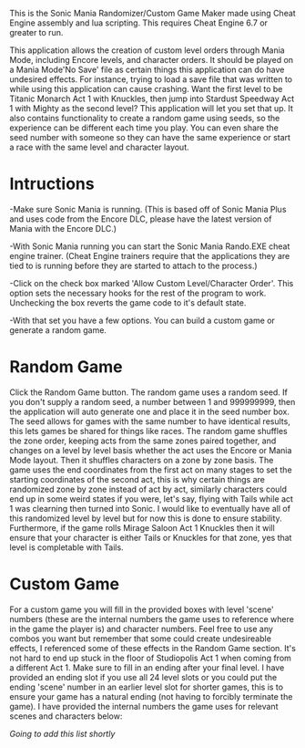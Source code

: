 This is the Sonic Mania Randomizer/Custom Game Maker made using Cheat Engine assembly and lua scripting.
This requires Cheat Engine 6.7 or greater to run.

This application allows the creation of custom level orders through Mania Mode, including Encore levels,
and character orders. It should be played on a Mania Mode'No Save' file as certain things this 
application can do have undesired effects. For instance, trying to load a save file that was written to while 
using this application can cause crashing. Want the first level to be Titanic Monarch Act 1 with Knuckles,
then jump into Stardust Speedway Act 1 with Mighty as the second level? This application will let you
set that up. It also contains functionality to create a random game using seeds, so the experience
can be different each time you play. You can even share the seed number with someone so they can have
the same experience or start a race with the same level and character layout.

Intructions
========================================================================================================
-Make sure Sonic Mania is running. (This is based off of Sonic Mania Plus and uses code from the Encore 
	DLC, please have the latest version of Mania with the Encore DLC.)

-With Sonic Mania running you can start the Sonic Mania Rando.EXE cheat engine trainer. (Cheat Engine 
	trainers require that the applications they are tied to is running before they are started to 
	attach to the process.)

-Click on the check box marked 'Allow Custom Level/Character Order'. This option sets the necessary hooks
	for the rest of the program to work. Unchecking the box reverts the game code to it's default
	state.

-With that set you have a few options. You can build a custom game or generate a random game.

Random Game
========================================================================================================
Click the Random Game button. The random game uses a random seed. If you don't supply a random seed, a 
number between 1 and 999999999, then the application will auto generate one and place it in the seed
number box. The seed allows for games with the same number to have identical results, this lets games
be shared for things like races. The random game shuffles the zone order, keeping acts from the same
zones paired together, and changes on a level by level basis whether the act uses the Encore or Mania
Mode layout. Then it shuffles characters on a zone by zone basis. The game uses the end coordinates 
from the first act on many stages to set the starting coordinates of the second act, this is why certain
things are randomized zone by zone instead of act by act, similarly characters could end up in some 
weird states if you were, let's say, flying with Tails while act 1 was clearning then turned into Sonic.
I would like to eventually have all of this randomized level by level but for now this is done to ensure
stability. Furthermore, if the game rolls Mirage Saloon Act 1 Knuckles then it will ensure that your 
character is either Tails or Knuckles for that zone, yes that level is completable with Tails. 

Custom Game
=======================================================================================================
For a custom game you will fill in the provided boxes with level 'scene' numbers (these are the 
internal numbers the game uses to reference where in the game the player is) and character numbers.
Feel free to use any combos you want but remember that some could create undesireable effects, I 
referenced some of these effects in the Random Game section. It's not hard to end up stuck in the floor
of Studiopolis Act 1 when coming from a different Act 1. Make sure to fill in an ending after your final
level. I have provided an ending slot if you use all 24 level slots or you could put the ending 'scene'
number in an earlier level slot for shorter games, this is to ensure your game has a natural ending (not
having to forcibly terminate the game). I have provided the internal numbers the game uses for relevant
scenes and characters below:

*Going to add this list shortly*